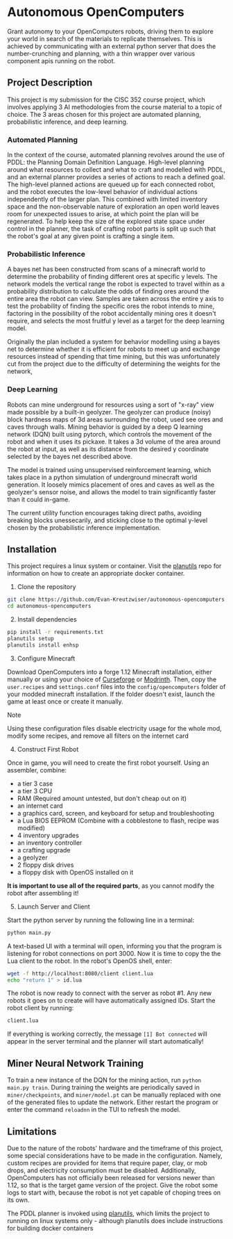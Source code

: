 # Autonomous OpenComputers

Grant autonomy to your OpenComputers robots, driving them to explore your world in search of the materials to replicate themselves. This is achieved by communicating with an external python server that does the number-crunching and planning, with a thin wrapper over various component apis running on the robot.

## Project Description

This project is my submission for the CISC 352 course project, which involves applying 3 AI methodologies from the course material to a topic of choice. The 3 areas chosen for this project are automated planning, probabilistic inference, and deep learning.

### Automated Planning

In the context of the course, automated planning revolves around the use of PDDL: the Planning Domain Definition Language. High-level planning around what resources to collect and what to craft and modelled with PDDL, and an external planner provides a series of actions to reach a defined goal. The high-level planned actions are queued up for each connected robot, and the robot executes the low-level behavior of individual actions independently of the larger plan. This combined with limited inventory space and the non-observable nature of exploration an open world leaves room for unexpected issues to arise, at which point the plan will be regenerated. To help keep the size of the explored state space under control in the planner, the task of crafting robot parts is split up such that the robot's goal at any given point is crafting a single item.

### Probabilistic Inference

A bayes net has been constructed from scans of a minecraft world to determine the probability of finding different ores at specific y levels. The network models the vertical range the robot is expected to travel within as a probability distribution to calculate the odds of finding ores around the entire area the robot can view. Samples are taken across the entire y axis to test the probability of finding the specific ores the robot intends to mine, factoring in the possibility of the robot accidentally mining ores it doesn't require, and selects the most fruitful y level as a target for the deep learning model.

Originally the plan included a system for behavior modelling using a bayes net to determine whether it is efficient for robots to meet up and exchange resources instead of spending that time mining, but this was unfortunately cut from the project due to the difficulty of determining the weights for the network,

### Deep Learning

Robots can mine underground for resources using a sort of "x-ray" view made possible by a built-in geolyzer. The geolyzer can produce (noisy) block hardness maps of 3d areas surrounding the robot, used see ores and caves through walls. Mining behavior is guided by a deep Q learning network (DQN) built using pytorch, which controls the movement of the robot and when it uses its pickaxe. It takes a 3d volume of the area around the robot at input, as well as its distance from the desired y coordinate selected by the bayes net described above.

The model is trained using unsupervised reinforcement learning, which takes place in a python simulation of underground minecraft world generation. It loosely mimics placement of ores and caves as well as the geolyzer's sensor noise, and allows the model to train significantly faster than it could in-game.

The current utility function encourages taking direct paths, avoiding breaking blocks unessecarily, and sticking close to the optimal y-level chosen by the probabilistic inference implementation.

## Installation

This project requires a linux system or container. Visit the [planutils](https://github.com/AI-Planning/planutils/tree/main) repo for information on how to create an appropriate docker container.

1. Clone the repository
```sh
git clone https://github.com/Evan-Kreutzwiser/autonomous-opencomputers.git
cd autonomous-opencomputers
```

2. Install dependencies
```sh
pip install -r requirements.txt
planutils setup
planutils install enhsp
```

3. Configure Minecraft

Download OpenComputers into a forge 1.12 Minecraft installation, either manually or using your choice of [Curseforge](https://www.curseforge.com/minecraft/mc-mods/opencomputers) or [Modrinth](https://modrinth.com/mod/opencomputers). Then, copy the `user.recipes` and `settings.conf` files into the `config/opencomputers` folder of your modded minecraft installation. If the folder doesn't exist, launch the game at least once or create it manually.

> [!NOTE]   
> Using these configuration files disable electricity usage for the whole mod, modify some recipes, and remove all filters on the internet card 

4. Construct First Robot

Once in game, you will need to create the first robot yourself. Using an assembler, combine:
- a tier 3 case
- a tier 3 CPU
- RAM (Required amount untested, but don't cheap out on it)
- an internet card
- a graphics card, screen, and keyboard for setup and troubleshooting
- a Lua BIOS EEPROM (Combine with a cobblestone to flash, recipe was modified)
- 4 inventory upgrades
- an inventory controller
- a crafting upgrade
- a geolyzer
- 2 floppy disk drives
- a floppy disk with OpenOS installed on it

**It is important to use all of the required parts**, as you cannot modify the robot after assembling it!

5. Launch Server and Client

Start the python server by running the following line in a terminal:
```sh
python main.py
```

A text-based UI with a terminal will open, informing you that the program is listening for robot connections on port 3000. Now it is time to copy the the Lua client to the robot. In the robot's OpenOS shell, enter:

```sh
wget -f http://localhost:8080/client client.lua
echo "return 1" > id.lua
```

The robot is now ready to connect with the server as robot #1. Any new robots it goes on to create will have automatically assigned IDs. Start the robot client by running:

```sh
client.lua
```

If everything is working correctly, the message `[1] Bot connected` will appear in the server terminal and the planner will start automatically!

## Miner Neural Network Training

To train a new instance of the DQN for the mining action, run `python main.py train`. During training the weights are periodically saved in `miner/checkpoints`, and `miner/model.pt` can be manually replaced with one of the generated files to update the network. Either restart the program or enter the command `reloadnn` in the TUI to refresh the model.

## Limitations

Due to the nature of the robots' hardware and the timeframe of this project, some special considerations have to be made in the configuration. Namely, custom recipes are provided for items that require paper, clay, or mob drops, and electricity consumption must be disabled. Additionally, OpenComputers has not officially been released for versions newer than 1.12, so that is the target game version of the project. Give the robot some logs to start with, because the robot is not yet capable of choping trees on its own.

The PDDL planner is invoked using [planutils](https://github.com/AI-Planning/planutils/tree/main), which limits the project to running on linux systems only - although planutils does include instructions for building docker containers
